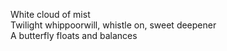 White cloud of mist    
Twilight whippoorwill, whistle on, sweet deepener    
A butterfly floats and balances    

